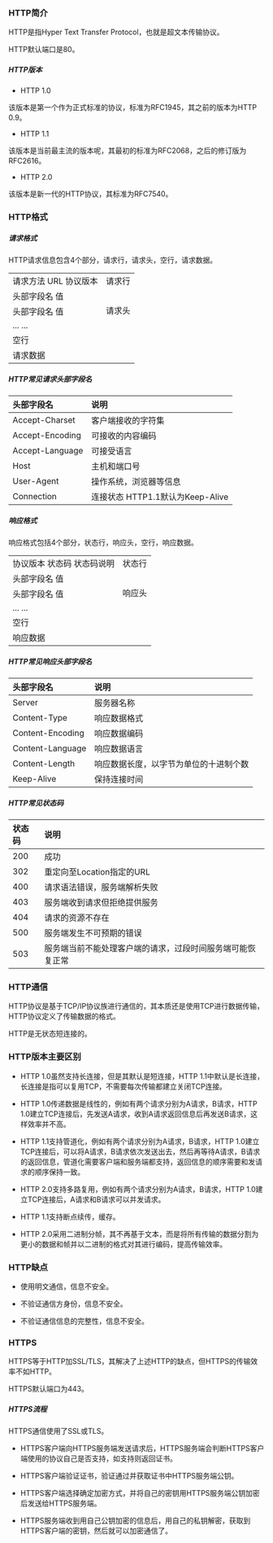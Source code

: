 ### HTTP简介

HTTP是指Hyper Text Transfer Protocol，也就是超文本传输协议。

HTTP默认端口是80。

##### HTTP版本

* HTTP 1.0

该版本是第一个作为正式标准的协议，标准为RFC1945，其之前的版本为HTTP 0.9。

* HTTP 1.1

该版本是当前最主流的版本呢，其最初的标准为RFC2068，之后的修订版为RFC2616。

* HTTP 2.0

该版本是新一代的HTTP协议，其标准为RFC7540。

### HTTP格式

##### 请求格式

HTTP请求信息包含4个部分，请求行，请求头，空行，请求数据。

<table>
	<tr>
    	<td>请求方法 URL 协议版本</td>
        <td>请求行</td>
    </tr>
    <tr>
    	<td>头部字段名 值</td>
        <td rowspan = '3'>请求头</td>
    </tr>
    <tr>
    	<td>头部字段名 值</td>
    </tr>
    <tr>
    	<td>... ...</td>
    </tr>
    <tr>
    	<td colspan = '2'>空行</td>
    </tr>
    <tr>
    	<td colspan = '2'>请求数据</td>
    </tr>
</table>

##### HTTP常见请求头部字段名

|头部字段名|说明|
|:----|:----|
|Accept-Charset|客户端接收的字符集|
|Accept-Encoding|可接收的内容编码|
|Accept-Language|可接受语言|
|Host|主机和端口号|
|User-Agent|操作系统，浏览器等信息|
|Connection|连接状态 HTTP1.1默认为Keep-Alive|

##### 响应格式

响应格式包括4个部分，状态行，响应头，空行，响应数据。

<table>
	<tr>
    	<td>协议版本 状态码 状态码说明</td>
        <td>状态行</td>
    </tr>
    <tr>
    	<td>头部字段名 值</td>
        <td rowspan = '3'>响应头</td>
    </tr>
    <tr>
    	<td>头部字段名 值</td>
    </tr>
    <tr>
    	<td>... ...</td>
    </tr>
    <tr>
    	<td colspan = '2'>空行</td>
    </tr>
    <tr>
    	<td colspan = '2'>响应数据</td>
    </tr>
</table>

##### HTTP常见响应头部字段名

|头部字段名|说明|
|:----|:----|
|Server|服务器名称|
|Content-Type|响应数据格式|
|Content-Encoding|响应数据编码|
|Content-Language|响应数据语言|
|Content-Length|响应数据长度，以字节为单位的十进制个数|
|Keep-Alive|保持连接时间|

##### HTTP常见状态码

|状态码|说明|
|:----|:----|
|200|成功|
|302|重定向至Location指定的URL|
|400|请求语法错误，服务端解析失败|
|403|服务端收到请求但拒绝提供服务|
|404|请求的资源不存在|
|500|服务端发生不可预期的错误|
|503|服务端当前不能处理客户端的请求，过段时间服务端可能恢复正常|

### HTTP通信

HTTP协议是基于TCP/IP协议族进行通信的，其本质还是使用TCP进行数据传输，HTTP协议定义了传输数据的格式。

HTTP是无状态短连接的。

### HTTP版本主要区别

* HTTP 1.0虽然支持长连接，但是其默认是短连接，HTTP 1.1中默认是长连接，长连接是指可以复用TCP，不需要每次传输都建立关闭TCP连接。

* HTTP 1.0传递数据是线性的，例如有两个请求分别为A请求，B请求，HTTP 1.0建立TCP连接后，先发送A请求，收到A请求返回信息后再发送B请求，这样效率并不高。

* HTTP 1.1支持管道化，例如有两个请求分别为A请求，B请求，HTTP 1.0建立TCP连接后，可以将A请求，B请求依次发送出去，然后再等待A请求，B请求的返回信息，管道化需要客户端和服务端都支持，返回信息的顺序需要和发请求的顺序保持一致。

* HTTP 2.0支持多路复用，例如有两个请求分别为A请求，B请求，HTTP 1.0建立TCP连接后，A请求和B请求可以并发请求。

* HTTP 1.1支持断点续传，缓存。

* HTTP 2.0采用二进制分帧，其不再基于文本，而是将所有传输的数据分割为更小的数据和帧并以二进制的格式对其进行编码，提高传输效率。

### HTTP缺点

* 使用明文通信，信息不安全。

* 不验证通信方身份，信息不安全。

* 不验证通信信息的完整性，信息不安全。

### HTTPS

HTTPS等于HTTP加SSL/TLS，其解决了上述HTTP的缺点，但HTTPS的传输效率不如HTTP。

HTTPS默认端口为443。

##### HTTPS流程

HTTPS通信使用了SSL或TLS。

* HTTPS客户端向HTTPS服务端发送请求后，HTTPS服务端会判断HTTPS客户端使用的协议自己是否支持，如支持则返回证书。

* HTTPS客户端验证证书，验证通过并获取证书中HTTPS服务端公钥。

* HTTPS客户端选择确定加密方式，并将自己的密钥用HTTPS服务端公钥加密后发送给HTTPS服务端。

* HTTPS服务端收到用自己公钥加密的信息后，用自己的私钥解密，获取到HTTPS客户端的密钥，然后就可以加密通信了。